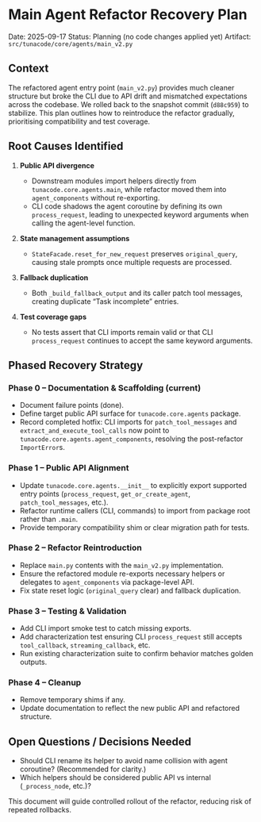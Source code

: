 # Main Agent Refactor Recovery Plan

Date: 2025-09-17
Status: Planning (no code changes applied yet)
Artifact: `src/tunacode/core/agents/main_v2.py`

## Context
The refactored agent entry point (`main_v2.py`) provides much cleaner structure but broke the CLI due to API drift and mismatched expectations across the codebase. We rolled back to the snapshot commit (`d88c959`) to stabilize. This plan outlines how to reintroduce the refactor gradually, prioritising compatibility and test coverage.

## Root Causes Identified
1. **Public API divergence**
   - Downstream modules import helpers directly from `tunacode.core.agents.main`, while refactor moved them into `agent_components` without re-exporting.
   - CLI code shadows the agent coroutine by defining its own `process_request`, leading to unexpected keyword arguments when calling the agent-level function.

2. **State management assumptions**
   - `StateFacade.reset_for_new_request` preserves `original_query`, causing stale prompts once multiple requests are processed.

3. **Fallback duplication**
   - Both `_build_fallback_output` and its caller patch tool messages, creating duplicate “Task incomplete” entries.

4. **Test coverage gaps**
   - No tests assert that CLI imports remain valid or that CLI `process_request` continues to accept the same keyword arguments.

## Phased Recovery Strategy
### Phase 0 – Documentation & Scaffolding (current)
- Document failure points (done).
- Define target public API surface for `tunacode.core.agents` package.
- Record completed hotfix: CLI imports for `patch_tool_messages` and `extract_and_execute_tool_calls` now point to
  `tunacode.core.agents.agent_components`, resolving the post-refactor `ImportError`s.

### Phase 1 – Public API Alignment
- Update `tunacode.core.agents.__init__` to explicitly export supported entry points (`process_request`, `get_or_create_agent`, `patch_tool_messages`, etc.).
- Refactor runtime callers (CLI, commands) to import from package root rather than `.main`.
- Provide temporary compatibility shim or clear migration path for tests.

### Phase 2 – Refactor Reintroduction
- Replace `main.py` contents with the `main_v2.py` implementation.
- Ensure the refactored module re-exports necessary helpers or delegates to `agent_components` via package-level API.
- Fix state reset logic (`original_query` clear) and fallback duplication.

### Phase 3 – Testing & Validation
- Add CLI import smoke test to catch missing exports.
- Add characterization test ensuring CLI `process_request` still accepts `tool_callback`, `streaming_callback`, etc.
- Run existing characterization suite to confirm behavior matches golden outputs.

### Phase 4 – Cleanup
- Remove temporary shims if any.
- Update documentation to reflect the new public API and refactored structure.

## Open Questions / Decisions Needed
- Should CLI rename its helper to avoid name collision with agent coroutine? (Recommended for clarity.)
- Which helpers should be considered public API vs internal (`_process_node`, etc.)?

This document will guide controlled rollout of the refactor, reducing risk of repeated rollbacks.
